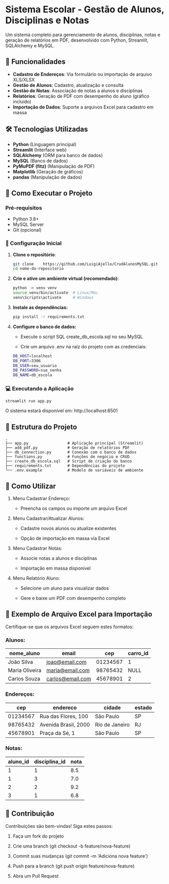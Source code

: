 # Sistema Escolar - Gestão de Alunos, Disciplinas e Notas

Um sistema completo para gerenciamento de alunos, disciplinas, notas e geração de relatórios em PDF, desenvolvido com Python, Streamlit, SQLAlchemy e MySQL.

## 📌 Funcionalidades

- **Cadastro de Endereços**: Via formulário ou importação de arquivo XLS/XLSX
- **Gestão de Alunos**: Cadastro, atualização e consulta
- **Gestão de Notas**: Associação de notas a alunos e disciplinas
- **Relatórios**: Geração de PDF com desempenho do aluno (gráfico incluído)
- **Importação de Dados**: Suporte a arquivos Excel para cadastro em massa

## 🛠️ Tecnologias Utilizadas

- **Python** (Linguagem principal)
- **Streamlit** (Interface web)
- **SQLAlchemy** (ORM para banco de dados)
- **MySQL** (Banco de dados)
- **PyMuPDF (fitz)** (Manipulação de PDF)
- **Matplotlib** (Geração de gráficos)
- **pandas** (Manipulação de dados)

## 🚀 Como Executar o Projeto

### Pré-requisitos

- Python 3.8+
- MySQL Server
- Git (opcional)

### 🔧 Configuração Inicial

1. **Clone o repositório**:
   ```bash
   git clone    https://github.com/LuigiAjello/CrudAlunosMySQL.git
   cd nome-do-repositorio
   ```
2. **Crie e ative um ambiente virtual (recomendado):** 
    ```bash
    python -m venv venv
    source venv/bin/activate  # Linux/Mac
    venv\Scripts\activate     # Windows
    ```
3. **Instale as dependências:** 
    ```bash
    pip install -r requirements.txt
    ```
4. **Configure o banco de dados:**

    - Execute o script SQL create_db_escola.sql no seu MySQL

    - Crie um arquivo .env na raiz do projeto com as credenciais:

    ```bash
    DB_HOST=localhost
    DB_PORT=3306
    DB_USER=seu_usuario
    DB_PASSWORD=sua_senha
    DB_NAME=db_escola
    ```
### 💻 Executando a Aplicação
    streamlit run app.py
O sistema estará disponível em: http://localhost:8501

## 📂 Estrutura do Projeto
    .
    ├── app.py                 # Aplicação principal (Streamlit)
    ├── add_pdf.py             # Geração de relatórios PDF
    ├── db_connection.py       # Conexão com o banco de dados
    ├── functions.py           # Funções de negócio e CRUD
    ├── create_db_escola.sql   # Script de criação do banco
    ├── requirements.txt       # Dependências do projeto
    └── .env.example           # Modelo de variáveis de ambiente

## 📝 Como Utilizar

1. Menu Cadastrar Endereço:

    - Preencha os campos ou importe um arquivo Excel

2.  Menu Cadastrar/Atualizar Alunos:

    -  Cadastre novos alunos ou atualize existentes

    - Opção de importação em massa via Excel

3.  Menu Cadastrar Notas:

    - Associe notas a alunos e disciplinas

    - Importação em massa disponível

4.  Menu Relatório Aluno:

    - Selecione um aluno para visualizar dados

    - Gere e baixe um PDF com desempenho completo

## 📄 Exemplo de Arquivo Excel para Importação

Certifique-se que os arquivos Excel seguem estes formatos:

### Alunos:

| nome_aluno   | email    |    cep  | carro_id|
|----------------|--------------|--------------|--------------|
| João Silva  | joao@email.com|01234567	|  1|
| Maria Oliveira | maria@email.com|	98765432|  NULL|
| Carlos Souza | carlos@email.com|45678901|  2|


### Endereços:

| cep   | endereco    |  cidade    | estado|
|----------------|--------------|--------------|--------------|
| 01234567 | Rua das Flores, 100	|São Paulo		| SP|
| 98765432  | Avenida Brasil, 2000|	Rio de Janeiro|  RJ|
| 45678901  | Praça da Sé, 1	|São Paulo	|  SP|


### Notas:

| aluno_id   | disciplina_id    |  nota    |
|----------------|--------------|--------------|
| 1 | 1	| 8.5		|
| 1  | 3|	7.0|  
| 2  | 2|9.2|  
|3  | 1|6.8| 

## 🤝 Contribuição
Contribuições são bem-vindas! Siga estes passos:

1. Faça um fork do projeto

2. Crie uma branch (git checkout -b feature/nova-feature)

3. Commit suas mudanças (git commit -m 'Adiciona nova feature')

4. Push para a branch (git push origin feature/nova-feature)

5. Abra um Pull Request
